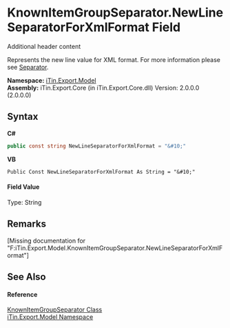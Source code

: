 # KnownItemGroupSeparator.NewLineSeparatorForXmlFormat Field
Additional header content 

Represents the new line value for XML format. For more information please see <a href="P_iTin_Export_Model_GroupItemModel_Separator">Separator</a>.

**Namespace:**&nbsp;<a href="N_iTin_Export_Model">iTin.Export.Model</a><br />**Assembly:**&nbsp;iTin.Export.Core (in iTin.Export.Core.dll) Version: 2.0.0.0 (2.0.0.0)

## Syntax

**C#**<br />
``` C#
public const string NewLineSeparatorForXmlFormat = "&#10;"
```

**VB**<br />
``` VB
Public Const NewLineSeparatorForXmlFormat As String = "&#10;"
```


#### Field Value
Type: String

## Remarks
\[Missing <remarks> documentation for "F:iTin.Export.Model.KnownItemGroupSeparator.NewLineSeparatorForXmlFormat"\]

## See Also


#### Reference
<a href="T_iTin_Export_Model_KnownItemGroupSeparator">KnownItemGroupSeparator Class</a><br /><a href="N_iTin_Export_Model">iTin.Export.Model Namespace</a><br />